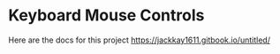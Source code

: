 # Keyboard Mouse Controls
Here are the docs for this project 
https://jackkay1611.gitbook.io/untitled/
